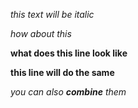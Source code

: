 *this text will be italic*

_how about this_

**what does this line look like**

__this line will do the same__

*you can also __combine__  them*
